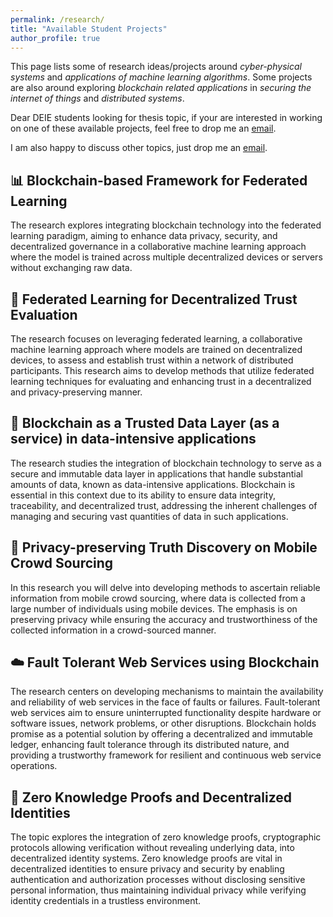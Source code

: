 ```yaml
---
permalink: /research/
title: "Available Student Projects"
author_profile: true
---
```


This page lists some of research ideas/projects around _cyber-physical systems_ and _applications of machine learning algorithms_. Some projects are also around exploring _blockchain related applications_ in _securing the internet of things_ and _distributed systems_.

Dear DEIE students looking for thesis topic, if your are interested in working on one of these available projects, feel free to drop me an [email](mailto:gdputra@ugm.ac.id).

I am also happy to discuss other topics, just drop me an [email](mailto:gdputra@ugm.ac.id).

## 📊 Blockchain-based Framework for Federated Learning
The research explores integrating blockchain technology into the federated learning paradigm, aiming to enhance data privacy, security, and decentralized governance in a collaborative machine learning approach where the model is trained across multiple decentralized devices or servers without exchanging raw data.

## 🔗 Federated Learning for Decentralized Trust Evaluation
<!-- <img align="left" width="100" height="100" src="https://media.tenor.com/images/6a136e1c2d7b30298a5b657348097a60/tenor.gif" style="margin:0px 50px"> -->
The research focuses on leveraging federated learning, a collaborative machine learning approach where models are trained on decentralized devices, to assess and establish trust within a network of distributed participants. This research aims to develop methods that utilize federated learning techniques for evaluating and enhancing trust in a decentralized and privacy-preserving manner.

## 📲 Blockchain as a Trusted Data Layer (as a service) in data-intensive applications
The research studies the integration of blockchain technology to serve as a secure and immutable data layer in applications that handle substantial amounts of data, known as data-intensive applications. Blockchain is essential in this context due to its ability to ensure data integrity, traceability, and decentralized trust, addressing the inherent challenges of managing and securing vast quantities of data in such applications.

## 📱 Privacy-preserving Truth Discovery on Mobile Crowd Sourcing
In this research you will delve into developing methods to ascertain reliable information from mobile crowd sourcing, where data is collected from a large number of individuals using mobile devices. The emphasis is on preserving privacy while ensuring the accuracy and trustworthiness of the collected information in a crowd-sourced manner.

## ☁️ Fault Tolerant Web Services using Blockchain
The research centers on developing mechanisms to maintain the availability and reliability of web services in the face of faults or failures. Fault-tolerant web services aim to ensure uninterrupted functionality despite hardware or software issues, network problems, or other disruptions. Blockchain holds promise as a potential solution by offering a decentralized and immutable ledger, enhancing fault tolerance through its distributed nature, and providing a trustworthy framework for resilient and continuous web service operations.

## 🪪 Zero Knowledge Proofs and Decentralized Identities
The topic explores the integration of zero knowledge proofs, cryptographic protocols allowing verification without revealing underlying data, into decentralized identity systems. Zero knowledge proofs are vital in decentralized identities to ensure privacy and security by enabling authentication and authorization processes without disclosing sensitive personal information, thus maintaining individual privacy while verifying identity credentials in a trustless environment.
